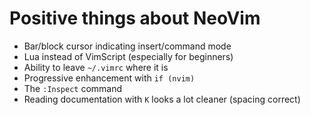 # Positive things about NeoVim

- Bar/block cursor indicating insert/command mode
- Lua instead of VimScript (especially for beginners)
- Ability to leave `~/.vimrc` where it is
- Progressive enhancement with `if (nvim)`
- The `:Inspect` command
- Reading documentation with `K` looks a lot cleaner (spacing correct)
